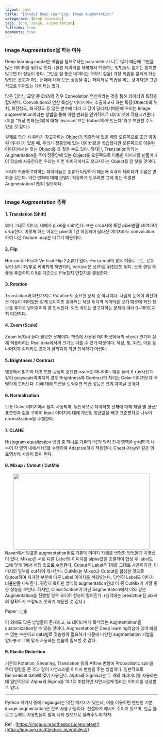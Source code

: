 ```yaml
---
layout: post
title: "[Study] Deep Learning: Image Augmentation"
categories: [deep learning]
tags: [cnn, image, augmentation]
fullview: true
comments: true
---
```

### Image Augmentation을 하는 이유
Deep learning model은 학습을 필요로하는 parameter가 너무 많기 때문에 그만큼 많은 데이터를 필요로 한다. (물론 데이터를 적게해서 학습하는 방법들도 없지는 않지만 많으면 더 성능이 좋다. 그만큼 질 좋은 데이터는 구하기 힘듦) 가장 학습을 잘되게 하는 방법은 풀고자 하는 문제에 대해 모든 상황을 갖는 데이터로 학습을 하는 것이지만! 그런식으로 되어있는 데이터는 없다.

많은 딥러닝 모델 중 CNN의 경우 Convolution 연산이라는 것을 통해 데이터의 특징을 잡아낸다. Convolution의 연산 특성상 이미지에서 추출하고자 하는 특징(Object)의 위치, 회전정도, 왜곡정도 등 많은 변수에 따라 그 값이 달라지기때문에 우리는 Image augmentation이라는 방법을 통해 이런 변화를 인위적으로 데이터셋에 적용시켜준다. (이를 "해당 변화(문제)에 대해 Invariant 또는 Robust하게 만든다"라고 표현할 수도 있을 것 같다.)

실제로 학습 시 우리가 찾고자하는 Object가 정중앙에 있을 때와 오른쪽으로 조금 이동된 이미지가 있을 때, 우리가 정중앙에 있는 데이터로만 학습했다면 오른쪽으로 이동된 이미지에서는 찾는 Object를 못 찾을 수도 있다. 하지만, Translation이라는 Augmentation을 주어 정중앙에 있는 Object를 오른쪽으로 이동한 이미지를 만들어내어 학습에 사용한다면 우리는 이런 이미지에서도 찾고자하는 Object를 잘 찾을 것이다.

우리가 학습하고자하는 데이터들은 종류가 다양하기 때문에 각각의 데이터가 수많은 변화를 갖는다. 이런 변화에 대해 모델이 적응하게 도우려면 그에 맞는 적절한 Augmentation기법이 필요하다.

---
### Image Augmentation 종류
#### 1. Translation (Shift)
의미 그대로 이미지 내에서 pixel을 shift한다. 또는 crop시에 특정 pixel만큼 shift하여 crop한다. 이렇게 하는 이유는 pixel이 1칸 이동되어 달라진 이미지라도 convolution하여 나온 feature map은 다르기 때문이다.

#### 2. Flip
Horizontal Flip과 Vertical Flip 2종류가 있다. Horizontal의 경우 거울로 보는 것과 같이 상이 좌/우로 뒤바뀌게 하면되며, Vertical은 상/하로 뒤집으면 된다. 보통 랜덤 확률을 추출하여 0.5를 기준으로 Flip할지 안할지를 결정한다.

#### 3. Rotation
Translation과 마찬가지로 Rotation도 중요한 문제 중 하나이다. 사람의 눈에야 회전하든 이동이 되어있든 같게 보이지만 컴퓨터는 해당 위치의 데이터를 보기 때문에 회전 정보를 추가로 넣어주어야 잘 인식한다. 회전 각도는 풀고자하는 문제에 따라 0~180도까지 다양하다.

#### 4. Zoom (Scale)
Zoom In/Out 둘다 필요한 문제이다. 학습에 사용된 데이터셋에서의 object 크기와 실제 적용하려는 Real data에서의 크기는 다를 수 있기 때문이다. 색상, 빛, 회전, 이동 등 나머지가 같더라도 크기가 달라지게 되면 인식하기 어렵다.

#### 5. Brightness / Contrast
영상에서 밝기와 대조 또한 굉장히 중요한 issue중 하나이다. 예를 들어 X-ray사진과 같이 grayscale이미지의 경우 Brightness와 Contrast의 차이는 Color 이미지보다 극명하게 드러난다. 이에 대해 학습을 도와주면 학습 성능은 크게 차이날 것이다.

#### 6. Normalization
보통 Color 이미지에서 많이 사용되며, 일반적으로 데이터셋 전체에 대해 채널 별 평균/표준편차 값을 구하여 Input 이미지에 대해 계산된 평균값을 빼고 표준편차로 나누어 normalization을 수행한다.

#### 7. CLAHE
Histogram equalization 방법 중 하나로 기존의 HE와 달리 전체 영역을 grid하게 나누어 각 영역 내에서 HE를 수행하여 Adaptive하게 적용한다. Chest-Xray와 같은 의료영상에 사용이 많이 된다.

#### 8. Mixup / Cutout / CutMix
<center><img src='{{ "/assets/images/study/image-augmentation01.png" | relative_url }}' width="450" height="250"></center>
Naver에서 발표한 augmentation들로 기존의 이미지 자체를 변형한 방법들과 차별성이 있다.
Mixup은 서로 다른 Label의 이미지를 alpha값을 조절하여 합성 후 label도 그에 맞게 1에서 해당 값으로 수정한다.
Cutout은 Label은 1개를 그대로 사용하지만, 이미지의 일부를 cut하여 제거한다.
CutMix는 Mixup과 Cutout을 합성한 것으로 Cutout하여 제거한 부분에 다른 Label 이미지를 끼워넣는다. 당연히 Label도 이미지 비율만큼 나눠진다.
굉장히 특이한 방식의 augmentation인데 이 중 CutMix가 가장 좋은 성능을 보인다. 하지만, Classification이 아닌 Segmentation에서 이와 같은 Augmentation을 진행할 경우 오히려 성능이 떨어진다. (생각에는 prediction된 pixel의 정확도가 보장되지 못하기 때문인 것 같다.)

Paper : [link](https://www.researchgate.net/publication/333078138_CutMix_Regularization_Strategy_to_Train_Strong_Classifiers_with_Localizable_Features)
<br><br>
이 외에도 많은 방법들이 존재하고, 또 데이터마다 특색있는 Augmentation을 customization할 수 있을 것이다. Augmentation은 Deep learning학습에 있어 빠질 수 없는 부분이고 data별로 맞춤형이 필요하기 때문에 다양한 augmentation 기법을 알아놓고 그에 맞게 사용하는 연습이 필요할 것 같다.

#### 9. Elastic Distortion
기존의 Rotation, Shearing, Translation 등의 Affine 변형에 Probabilistic spin을 주어 떨림을 준 것과 같이 자연스러운 이미지 변형을 주는 방법이다. 일반적으로 Biomedical data에 많이 사용된다. Alpha와 Sigma라는 두 개의 파라미터를 사용하는데 일반적으로 Alpha와 Sigma를 10:1로 조합하면 자연스럽게 떨리는 이미지를 생성할 수 있다.

---
Python 패키지 중에 imgaug라는 멋진 패키지가 있는데, 이를 이용하면 왠만한 기본 image augmentation은 전부 사용 가능하다.
친절하게 예시도 주어져 있으며, 한글 블로그 등에도 사용법들이 많이 나와 있으므로 잘써주도록 하자.

Ref : [https://imgaug.readthedocs.io/en/latest/](https://imgaug.readthedocs.io/en/latest/)